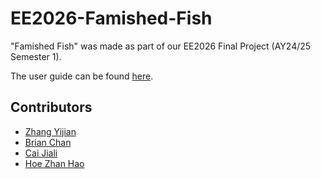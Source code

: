 # EE2026-Famished-Fish
"Famished Fish" was made as part of our EE2026 Final Project (AY24/25 Semester 1).

The user guide can be found [here](./User_Guide.pdf).

## Contributors

- [Zhang Yijian](https://github.com/yijiano)
- [Brian Chan](https://github.com/brianchanshiyuan)
- [Cai Jiali](https://github.com/kemilii)
- [Hoe Zhan Hao](https://github.com/H-ZhanHao)
